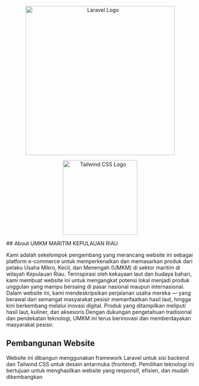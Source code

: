 <p align="center">
    <a href="https://laravel.com" target="_blank">
        <img src="https://raw.githubusercontent.com/laravel/art/master/logo-lockup/5%20SVG/2%20CMYK/1%20Full%20Color/laravel-logolockup-cmyk-red.svg" width="400" alt="Laravel Logo">
    </a>
</p>
<p align="center">
  <a href="https://tailwindcss.com" target="_blank">
    <img src="https://tailwindcss.com/_next/static/media/mark.b1cdce6a.svg" width="200" alt="Tailwind CSS Logo">
  </a>
</p>
## About UMKM MARITIM KEPULAUAN RIAU

Kami adalah sekelompok pengembang yang merancang website ini sebagai platform e-commerce untuk memperkenalkan dan memasarkan produk dari pelaku Usaha Mikro, Kecil, dan Menengah (UMKM) di sektor maritim di wilayah Kepulauan Riau. Terinspirasi oleh kekayaan laut dan budaya bahari, kami membuat website ini untuk mengangkat potensi lokal menjadi produk unggulan yang mampu bersaing di pasar nasional maupun internasional. Dalam website ini, kami mendeskripsikan perjalanan usaha mereka — yang berawal dari semangat masyarakat pesisir memanfaatkan hasil laut, hingga kini berkembang melalui inovasi digital. Produk yang ditampilkan meliputi hasil laut, kuliner, dan aksesoris Dengan dukungan pengetahuan tradisional dan pendekatan teknologi, UMKM ini terus berinovasi dan memberdayakan masyarakat pesisir.

## Pembangunan Website
Website ini dibangun menggunakan framework Laravel untuk sisi backend dan Tailwind CSS untuk desain antarmuka (frontend). Pemilihan teknologi ini bertujuan untuk menghasilkan website yang responsif, efisien, dan mudah dikembangkan
